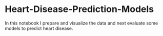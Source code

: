# Heart-Disease-Prediction-Models
In this notebook I prepare and visualize the data and next evaluate some models to predict heart disease.
